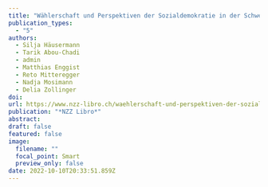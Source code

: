 ```yaml
---
title: "Wählerschaft und Perspektiven der Sozialdemokratie in der Schweiz"
publication_types:
  - "5"
authors:
  - Silja Häusermann
  - Tarik Abou-Chadi
  - admin
  - Matthias Enggist
  - Reto Mitteregger
  - Nadja Mosimann
  - Delia Zollinger
doi: 
url: https://www.nzz-libro.ch/waehlerschaft-und-perspektiven-der-sozialdemokratie-in-der-schweiz-978-3-907291-79-5#events
publication: "*NZZ Libro*"
abstract: 
draft: false
featured: false
image:
  filename: ""
  focal_point: Smart
  preview_only: false
date: 2022-10-10T20:33:51.859Z
---
```


